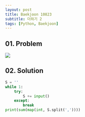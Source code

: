 ```yaml
---
layout: post
title: Baekjoon 10823
subtitle: 더하기 2
tags: [Python, Baekjoon]
---
```


## 01. Problem

<img src="https://github.com/WoojinJeonkr/WoojinJeonkr.github.io/blob/main/assets/images/post_image/baekjoon/baekjoon_10823.png?raw=true">

## 02. Solution

```Python
S = ''
while 1:
    try:
        S += input()
    except:
        break
print(sum(map(int, S.split(','))))
```
